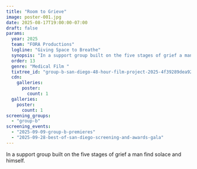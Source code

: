 ```yaml
---
title: "Room to Grieve"
image: poster-001.jpg
date: 2025-08-17T19:00:00-07:00
draft: false
params:
  year: 2025
  team: "FORA Productions"
  logline: "Giving Space to Breathe"
  synopsis: "In a support group built on the five stages of grief a man find solace and himself. "
  order: 13
  genre: "Medical Film "
  tixtree_id: "group-b-san-diego-48-hour-film-project-2025-4f39289dea92"
  cdn:
    galleries:
      poster:
        count: 1
  galleries:
    poster:
      count: 1
screening_groups:
  - "group-b"
screening_events:
  - "2025-09-09-group-b-premieres"
  - "2025-09-28-best-of-san-diego-screening-and-awards-gala"
---
```

In a support group built on the five stages of grief a man find solace and himself.
